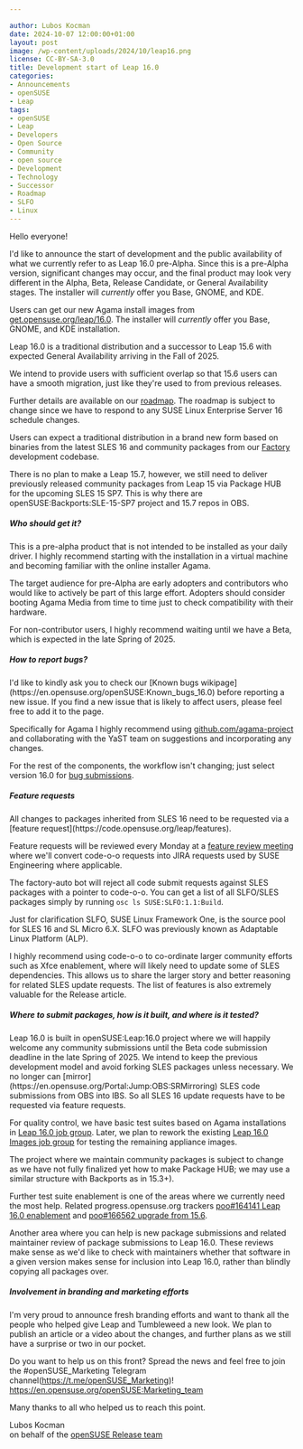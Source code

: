 ```yaml
---

author: Lubos Kocman
date: 2024-10-07 12:00:00+01:00
layout: post
image: /wp-content/uploads/2024/10/leap16.png
license: CC-BY-SA-3.0
title: Development start of Leap 16.0
categories:
- Announcements
- openSUSE
- Leap
tags:
- openSUSE
- Leap
- Developers
- Open Source
- Community
- open source
- Development
- Technology
- Successor
- Roadmap
- SLFO
- Linux
---
```

Hello everyone!

I'd like to announce the start of development and the public availability of what we currently refer to as Leap 16.0 pre-Alpha.
Since this is a pre-Alpha version, significant changes may occur, and the final product may look very different in the Alpha, Beta, Release Candidate, or General Availability stages.
The installer will *currently* offer you Base, GNOME, and KDE.

Users can get our new Agama install images from [get.opensuse.org/leap/16.0](https://get.opensuse.org/leap/16.0).
The installer will *currently* offer you Base, GNOME, and KDE installation.

Leap 16.0 is a traditional distribution and a successor to Leap 15.6 with expected General Availability arriving in the Fall of 2025.

We intend to provide users with sufficient overlap so that 15.6 users can have a smooth migration, just like they're used to from previous releases.

Further details are available on our [roadmap](https://en.opensuse.org/openSUSE:Roadmap#DRAFT_Schedule_for_Leap_16.0).
The roadmap is subject to change since we have to respond to any SUSE Linux Enterprise Server 16 schedule changes. 

Users can expect a traditional distribution in a brand new form based on binaries from the latest SLES 16 and community packages from our [Factory](https://en.opensuse.org/Portal:Factory) development codebase. 

There is no plan to make a Leap 15.7, however, we still need to deliver previously released community packages from Leap 15 via Package HUB for the upcoming SLES 15 SP7. This is why there are openSUSE:Backports:SLE-15-SP7 project and 15.7 repos in OBS.


<h5>Who should get it?</h5>
This is a pre-alpha product that is not intended to be installed as your daily driver.
I highly recommend starting with the installation in a virtual machine and becoming familiar with the online installer Agama.

The target audience for pre-Alpha are early adopters and contributors who would like to actively be part of this large effort. Adopters should consider booting Agama Media from time to time just to check compatibility with their hardware.

For non-contributor users, I highly recommend waiting until we have a Beta, which is expected in the late Spring of 2025.

<h5>How to report bugs?</h5> 
I'd like to kindly ask you to check our [Known bugs wikipage](https://en.opensuse.org/openSUSE:Known_bugs_16.0) before reporting a new issue.
If you find a new issue that is likely to affect users, please feel free to add it to the page.

Specifically for Agama I highly recommend using [github.com/agama-project](https://github.com/agama-project/agama/issues) and collaborating with the YaST team on suggestions and incorporating any changes.

For the rest of the components, the workflow isn't changing; just select version 16.0 for [bug submissions](https://en.opensuse.org/openSUSE:Submitting_bug_reports#Regular_release_products).


<h5>Feature requests</h5>
All changes to packages inherited from SLES 16 need to be requested via a [feature request](https://code.opensuse.org/leap/features).

Feature requests will be reviewed every Monday at a [feature review meeting](calendar.opensuse.org) where we'll convert code-o-o requests into JIRA requests used by SUSE Engineering where applicable.

The factory-auto bot will reject all code submit requests against SLES packages with a pointer to code-o-o.
You can get a list of all SLFO/SLES packages simply by running `osc ls SUSE:SLFO:1.1:Build`.

Just for clarification SLFO, SUSE Linux Framework One, is the source pool for SLES 16 and SL Micro 6.X.
SLFO was previously known as Adaptable Linux Platform (ALP).

I highly recommend using code-o-o to co-ordinate larger community efforts such as Xfce enablement, where will likely need to update some of SLES dependencies. 
This allows us to share the larger story and better reasoning for related SLES update requests. The list of features is also extremely valuable for the Release article.

<h5>Where to submit packages, how is it built, and where is it tested?</h5>
Leap 16.0 is built in openSUSE:Leap:16.0 project where we will happily welcome any community submissions until the Beta code submission deadline in the late Spring of 2025.
We intend to keep the previous development model and avoid forking SLES packages unless necessary. 
We no longer can [mirror](https://en.opensuse.org/Portal:Jump:OBS:SRMirroring)  SLES code submissions from OBS into IBS. So all SLES 16 update requests have to be requested via feature requests.

For quality control, we have basic test suites based on Agama installations in [Leap 16.0 job group](https://openqa.opensuse.org/group_overview/129).
Later, we plan to rework the existing [Leap 16.0 Images job group](https://openqa.opensuse.org/group_overview/126) for testing the remaining appliance images.


The project where we maintain community packages is subject to change as we have not fully finalized yet how to make Package HUB; we may use a similar structure with Backports as in 15.3+).

Further test suite enablement is one of the areas where we currently need the most help. 
Related progress.opensuse.org trackers [poo#164141 Leap 16.0 enablement](https://progress.opensuse.org/issues/164141) and [poo#166562 upgrade from 15.6](https://progress.opensuse.org/issues/166562).

Another area where you can help is new package submissions and related maintainer review of package submissions to Leap 16.0.
These reviews make sense as we'd like to check with maintainers whether that software in a given version makes sense for inclusion into Leap 16.0, rather than blindly copying all packages over.

<h5>Involvement in branding and marketing efforts</h5>
I'm very proud to announce fresh branding efforts and want to thank all the people who helped give Leap and Tumbleweed a new look. We plan to publish an article or a video about the changes, and further plans as we still have a surprise or two in our pocket.

Do you want to help us on this front? Spread the news and feel free to join the #openSUSE_Marketing Telegram channel(https://t.me/openSUSE_Marketing)! https://en.opensuse.org/openSUSE:Marketing_team

Many thanks to all who helped us to reach this point.

Lubos Kocman<br/>
on behalf of the [openSUSE Release team](https://en.opensuse.org/openSUSE:Release_team)

<meta name="openSUSE, Developers, sysadmin, user, Open Source, successor, roadmap, Leap, developer, SLFO" content="HTML,CSS,XML,JavaScript">
